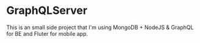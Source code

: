 # GraphQLServer
This is an small side project that I'm using MongoDB + NodeJS &amp; GraphQL for BE and Fluter for mobile app.

